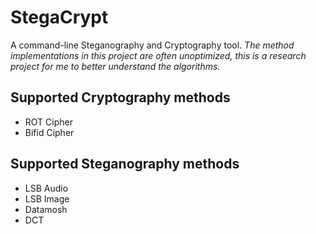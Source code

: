# StegaCrypt
A command-line Steganography and Cryptography tool.
_The method implementations in this project are often unoptimized, this is a research project for me to better understand the algorithms._

## Supported Cryptography methods
* ROT Cipher
* Bifid Cipher

## Supported Steganography methods
* LSB Audio
* LSB Image
* Datamosh
* DCT
